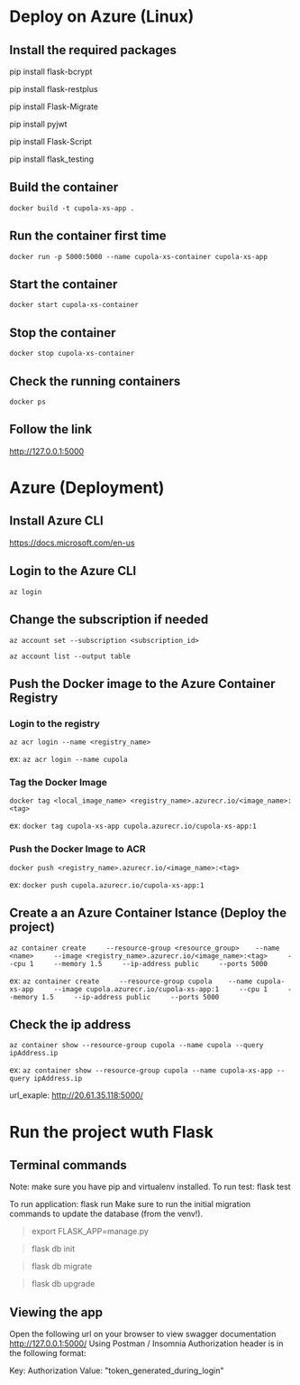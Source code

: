 # Deploy on Azure (Linux)

## Install the required packages

pip install flask-bcrypt

pip install flask-restplus

pip install Flask-Migrate

pip install pyjwt

pip install Flask-Script

pip install flask_testing

## Build the container

`docker build -t cupola-xs-app .`

## Run the container first time

`docker run -p 5000:5000 --name cupola-xs-container cupola-xs-app`

## Start the container 

`docker start cupola-xs-container`

## Stop the container

`docker stop cupola-xs-container`

## Check the running containers

`docker ps`

## Follow the link

http://127.0.0.1:5000

# Azure (Deployment)

## Install Azure CLI

https://docs.microsoft.com/en-us

## Login to the Azure CLI

`az login`

## Change the subscription if needed

`az account set --subscription <subscription_id>`

`az account list --output table`

## Push the Docker image to the Azure Container Registry

### Login to the registry

`az acr login --name <registry_name>`

ex: `az acr login --name cupola`

### Tag the Docker Image

`docker tag <local_image_name> <registry_name>.azurecr.io/<image_name>:<tag>`

ex: `docker tag cupola-xs-app cupola.azurecr.io/cupola-xs-app:1`

### Push the Docker Image to ACR

`docker push <registry_name>.azurecr.io/<image_name>:<tag>`

ex: `docker push cupola.azurecr.io/cupola-xs-app:1`

## Create a an Azure Container Istance (Deploy the project)
 `az container create     --resource-group <resource_group>    --name <name>     --image <registry_name>.azurecr.io/<image_name>:<tag>     --cpu 1     --memory 1.5     --ip-address public     --ports 5000`

 ex:  `az container create     --resource-group cupola    --name cupola-xs-app     --image cupola.azurecr.io/cupola-xs-app:1     --cpu 1     --memory 1.5     --ip-address public     --ports 5000`

 ## Check the ip address

 `az container show --resource-group cupola --name cupola --query ipAddress.ip`

 ex: `az container show --resource-group cupola --name cupola-xs-app --query ipAddress.ip`

 url_exaple: http://20.61.35.118:5000/

# Run the project wuth Flask

## Terminal commands
Note: make sure you have pip and virtualenv installed. To run test: flask test

To run application: flask run
Make sure to run the initial migration commands to update the database (from the venv!).

> export FLASK_APP=manage.py

> flask db init

> flask db migrate

> flask db upgrade

## Viewing the app
Open the following url on your browser to view swagger documentation
http://127.0.0.1:5000/
Using Postman / Insomnia
Authorization header is in the following format:

Key: Authorization
Value: "token_generated_during_login"
